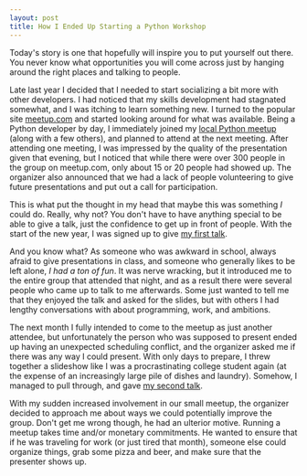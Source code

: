 ```yaml
---
layout: post
title: How I Ended Up Starting a Python Workshop
---
```


Today's story is one that hopefully will inspire you to put yourself out there.
You never know what opportunities you will come across just by hanging around
the right places and talking to people.

Late last year I decided that I needed to start socializing a bit more with
other developers.  I had noticed that my skills development had stagnated
somewhat, and I was itching to learn something new.  I turned to the popular
site [meetup.com](https://meetup.com) and started looking around for what was
available.  Being a Python developer by day, I immediately joined my [local
Python meetup](https://www.meetup.com/Python-Artists-of-Arkansas/) (along with a
few others), and planned to attend at the next meeting.  After attending one
meeting, I was impressed by the quality of the presentation given that evening,
but I noticed that while there were over 300 people in the group on meetup.com,
only about 15 or 20 people had showed up.  The organizer also announced that we
had a lack of people volunteering to give future presentations and put out a
call for participation.

This is what put the thought in my head that maybe this was something _I_ could
do. Really, why not? You don't have to have anything special to be able to give
a talk, just the confidence to get up in front of people. With the start of the
new year, I was signed up to give [my first talk](/2018/01/25/threading-in-python/).

And you know what?  As someone who was awkward in school, always afraid to give
presentations in class, and someone who generally likes to be left alone, _I had
a ton of fun_.  It was nerve wracking, but it introduced me to the entire group
that attended that night, and as a result there were several people who came up
to talk to me afterwards.  Some just wanted to tell me that they enjoyed the
talk and asked for the slides, but with others I had lengthy conversations with
about programming, work, and ambitions.

The next month I fully intended to come to the meetup as just another attendee,
but unfortunately the person who was supposed to present ended up having an
unexpected scheduling conflict, and the organizer asked me if there was any way
I could present.  With only days to prepare, I threw together a slideshow like I
was a procrastinating college student again (at the expense of an increasingly
large pile of dishes and laundry).  Somehow, I managed to pull through, and gave
[my second talk](/2018/02/22/building-webapps-in-tornado/).

With my sudden increased involvement in our small meetup, the organizer decided
to approach me about ways we could potentially improve the group.  Don't get me
wrong though, he had an ulterior motive. Running a meetup takes time and/or
monetary commitments.  He wanted to ensure that if he was traveling for work (or
just tired that month), someone else could organize things, grab some pizza and
beer, and make sure that the presenter shows up.
